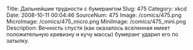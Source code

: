 Title: Дальнейшие трудности с бумерангом 
Slug: 475 
Category: xkcd 
Date: 2008-10-11 00:04:46 
SourceNum: 475 
Image: /comics/475.png 
MicroImage: /comics/475_micro.png 
MiniImage: /comics/475_mini.png 
Description: Вечность спустя (как оказалось вселенная имеет положительную кривизну и кучу массы) бумеранг ударил его по затылку. 

